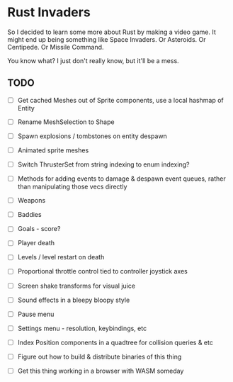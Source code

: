 # Rust Invaders

So I decided to learn some more about Rust by making a video game. It might end
up being something like Space Invaders. Or Asteroids. Or Centipede. Or Missile
Command.

You know what? I just don't really know, but it'll be a mess.

## TODO

- [ ] Get cached Meshes out of Sprite components, use a local hashmap of Entity

- [ ] Rename MeshSelection to Shape

- [ ] Spawn explosions / tombstones on entity despawn

- [ ] Animated sprite meshes

- [ ] Switch ThrusterSet from string indexing to enum indexing?

- [ ] Methods for adding events to damage & despawn event queues, rather than manipulating those vecs directly

- [ ] Weapons

- [ ] Baddies

- [ ] Goals - score?

- [ ] Player death

- [ ] Levels / level restart on death

- [ ] Proportional throttle control tied to controller joystick axes

- [ ] Screen shake transforms for visual juice

- [ ] Sound effects in a bleepy bloopy style

- [ ] Pause menu

- [ ] Settings menu - resolution, keybindings, etc

- [ ] Index Position components in a quadtree for collision queries & etc

- [ ] Figure out how to build & distribute binaries of this thing

- [ ] Get this thing working in a browser with WASM someday
